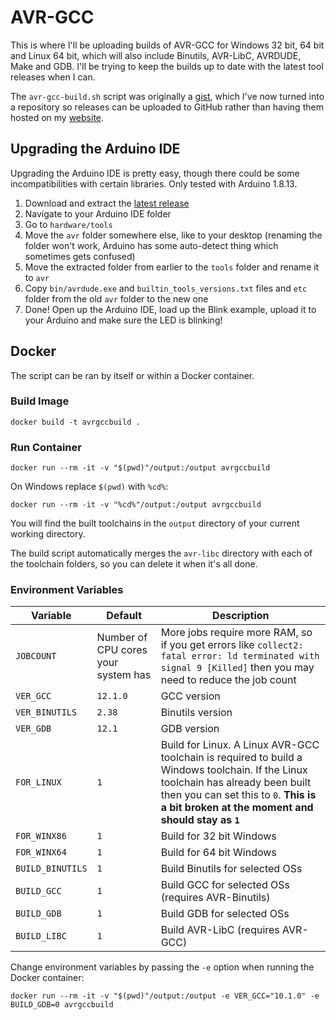 # AVR-GCC

This is where I'll be uploading builds of AVR-GCC for Windows 32 bit, 64 bit and Linux 64 bit, which will also include Binutils, AVR-LibC, AVRDUDE, Make and GDB. I'll be trying to keep the builds up to date with the latest tool releases when I can.

The `avr-gcc-build.sh` script was originally a [gist](https://gist.github.com/ZakKemble/edec6914ba719bf339b1b85c1fa792dc), which I've now turned into a repository so releases can be uploaded to GitHub rather than having them hosted on my [website](https://blog.zakkemble.net/avr-gcc-builds/).

## Upgrading the Arduino IDE

Upgrading the Arduino IDE is pretty easy, though there could be some incompatibilities with certain libraries. Only tested with Arduino 1.8.13.

1. Download and extract the [latest release](https://github.com/ZakKemble/avr-gcc-builds/releases)
2. Navigate to your Arduino IDE folder
3. Go to `hardware/tools`
4. Move the `avr` folder somewhere else, like to your desktop (renaming the folder won't work, Arduino has some auto-detect thing which sometimes gets confused)
5. Move the extracted folder from earlier to the `tools` folder and rename it to `avr`
6. Copy `bin/avrdude.exe` and `builtin_tools_versions.txt` files and `etc` folder from the old `avr` folder to the new one
7. Done! Open up the Arduino IDE, load up the Blink example, upload it to your Arduino and make sure the LED is blinking!

## Docker

The script can be ran by itself or within a Docker container.

### Build Image

```
docker build -t avrgccbuild .
```

### Run Container

```
docker run --rm -it -v "$(pwd)"/output:/output avrgccbuild
```

On Windows replace `$(pwd)` with `%cd%`:

```
docker run --rm -it -v "%cd%"/output:/output avrgccbuild
```

You will find the built toolchains in the `output` directory of your current working directory.

The build script automatically merges the `avr-libc` directory with each of the toolchain folders, so you can delete it when it's all done.

### Environment Variables

|Variable|Default|Description|
|---|---|---|
|`JOBCOUNT`|Number of CPU cores your system has|More jobs require more RAM, so if you get errors like `collect2: fatal error: ld terminated with signal 9 [Killed]` then you may need to reduce the job count|
|`VER_GCC`|`12.1.0`|GCC version|
|`VER_BINUTILS`|`2.38`|Binutils version|
|`VER_GDB`|`12.1`|GDB version|
|`FOR_LINUX`|`1`|Build for Linux. A Linux AVR-GCC toolchain is required to build a Windows toolchain. If the Linux toolchain has already been built then you can set this to `0`. **This is a bit broken at the moment and should stay as `1`**|
|`FOR_WINX86`|`1`|Build for 32 bit Windows|
|`FOR_WINX64`|`1`|Build for 64 bit Windows|
|`BUILD_BINUTILS`|`1`|Build Binutils for selected OSs|
|`BUILD_GCC`|`1`|Build GCC for selected OSs (requires AVR-Binutils)|
|`BUILD_GDB`|`1`|Build GDB for selected OSs|
|`BUILD_LIBC`|`1`|Build AVR-LibC (requires AVR-GCC)|

Change environment variables by passing the `-e` option when running the Docker container:

```
docker run --rm -it -v "$(pwd)"/output:/output -e VER_GCC="10.1.0" -e BUILD_GDB=0 avrgccbuild
```
